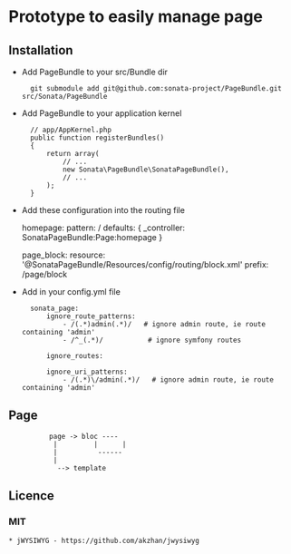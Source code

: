 # Prototype to easily manage page

## Installation

* Add PageBundle to your src/Bundle dir

        git submodule add git@github.com:sonata-project/PageBundle.git src/Sonata/PageBundle

* Add PageBundle to your application kernel

        // app/AppKernel.php
        public function registerBundles()
        {
            return array(
                // ...
                new Sonata\PageBundle\SonataPageBundle(),
                // ...
            );
        }

* Add these configuration into the routing file

    homepage:
        pattern:  /
        defaults: { _controller: SonataPageBundle:Page:homepage }

    page_block:
        resource: '@SonataPageBundle/Resources/config/routing/block.xml'
        prefix: /page/block

* Add in your config.yml file

        sonata_page:
            ignore_route_patterns:
                - /(.*)admin(.*)/   # ignore admin route, ie route containing 'admin'
                - /^_(.*)/           # ignore symfony routes

            ignore_routes:

            ignore_uri_patterns:
                - /(.*)\/admin(.*)/   # ignore admin route, ie route containing 'admin'


## Page


              page -> bloc ----
               |         |      |
               |          ------
               |
                --> template




## Licence

### MIT

    * jWYSIWYG - https://github.com/akzhan/jwysiwyg